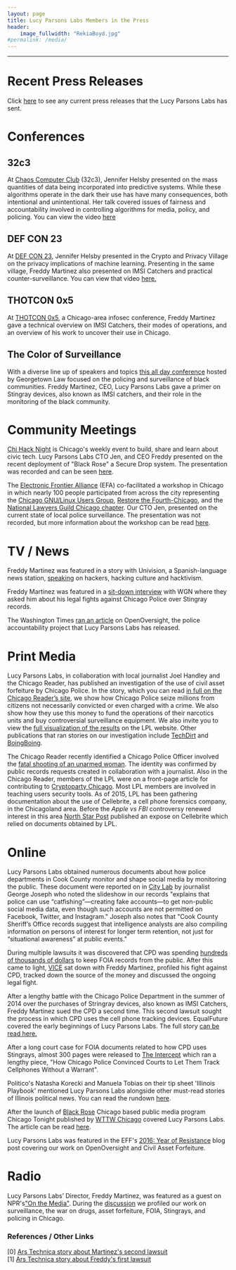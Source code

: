 ```yaml
---
layout: page
title: Lucy Parsons Labs Members in the Press
header:
    image_fullwidth: "RekiaBoyd.jpg"
#permalink: /media/
---
```

------------------

# Recent Press Releases

Click [here](/media/pressreleases) to see any current press releases that the Lucy Parsons Labs has sent.


# Conferences 	

## 32c3

At [Chaos Computer Club](https://events.ccc.de/category/32c3/) (32c3), Jennifer Helsby presented on the mass quantities of data being incorporated into predictive systems. While these algorithms operate in the dark their use has have many consequences, both intentional and unintentional. Her talk covered issues of fairness and accountability involved in controlling algorithms for media, policy, and policing. You can view the video [here](https://www.youtube.com/watch?v=BaCzwGbo-Mc)

## DEF CON 23

At [DEF CON 23](https://www.defcon.org/), Jennifer Helsby presented in the Crypto and Privacy Village on the privacy implications of machine learning.  Presenting in the same village, Freddy Martinez also presented on IMSI Catchers and practical counter-surveillance. You can view that video [here.](https://www.youtube.com/embed/JyTb5mJOYLo)

## THOTCON 0x5 

At [THOTCON 0x5](http://thotcon.org/), a Chicago-area infosec conference, Freddy Martinez gave a technical overview on IMSI Catchers, their modes of operations, and an overview of his work to uncover their use in Chicago.

## The Color of Surveillance

With a diverse line up of speakers and topics [this all day conference](https://www.law.georgetown.edu/academics/centers-institutes/privacy-technology/events/index.cfm) hosted by Georgetown Law focused on the policing and surveillance of black communities. Freddy Martinez, CEO, Lucy Parsons Labs gave a primer on Stingray devices, also known as IMSI catchers, and their role in the monitoring of the black community.  

# Community Meetings

[Chi Hack Night](https://chihacknight.org/) is Chicago's weekly event to build, share and learn about civic tech. Lucy Parsons Labs CTO Jen, and CEO Freddy presented on the recent deployment of "Black Rose" a Secure Drop system. The presentation was recorded and can be seen [here](https://www.youtube.com/watch?v=XKY_Sgv9ej8).

The [Electronic Frontier Alliance](https://www.eff.org/electronic-frontier-alliance) (EFA) co-facilitated a workshop in Chicago in which nearly 100 people participated from across the city representing the [Chicago GNU/Linux Users Group](https://chicagolug.org/), [Restore the Fourth-Chicago](http://rt4chicago.com/index.html), and the [National Lawyers Guild Chicago chapter](http://nlgchicago.org/). Our CTO Jen, presented on the current state of local police surveillance. The presentation was not recorded, but more information about the workshop can be read [here](https://www.eff.org/deeplinks/2016/04/community-groups-come-together-across-us-promote-digital-rights).

# TV / News
Freddy Martinez was featured in a story with Univision, a Spanish-language news station, [speaking](http://www.univision.com/noticias/delitos-ciberneticos/hackers-los-piratas-del-presente) on hackers, hacking culture and hacktivism.

Freddy Martinez was featured in a [sit-down interview](http://wgntv.com/2015/05/12/david-vs-goliath-baby-faced-millennial-takes-on-chicago-police-department/) with WGN where they asked him about his legal fights against Chicago Police over Stingray records.

The Washington Times [ran an article](http://www.washingtontimes.com/news/2016/oct/20/openoversight-helps-public-identify-chicago-police/) on OpenOversight, the police accountability project that Lucy Parsons Labs has released. 

# Print Media 

Lucy Parsons Labs, in collaboration with local journalist Joel Handley and the Chicago Reader, has published an investigation of the use of civil asset forfeiture by Chicago Police. In the story, which you can read [in full on the Chicago Reader’s site](http://www.chicagoreader.com/chicago/police-department-civil-forfeiture-investigation/Content?oid=23728922), we show how Chicago Police seize millions from citizens not necessarily convicted or even charged with a crime. We also show how they use this money to fund the operations of their narcotics units and buy controversial surveillance equipment. We also invite you to view the [full visualization of the results](https://lucyparsonslabs.com/fullaudit/) on the LPL website. Other publications that ran stories on our investigation include [TechDirt](https://www.techdirt.com/articles/20161008/12004935747/documents-show-chicago-pd-secretly-using-forfeiture-funds-to-buy-surveillance-equipment.shtml) and [BoingBoing](http://boingboing.net/2016/10/20/by-stealing-from-innocents-ch.html).

The Chicago Reader recently identified a Chicago Police Officer involved the [fatal shooting of an unarmed woman](http://www.chicagoreader.com/Bleader/archives/2016/01/14/internal-police-records-point-to-the-identity-of-the-officer-who-fatally-shot-bettie-jones-and-quintonio-legrier). The identity was confirmed by public records requests created in collaboration with a journalist. Also in the Chicago Reader, members of the LPL were on a front-page article for contributing to [Cryptoparty Chicago](http://www.chicagoreader.com/chicago/tales-from-the-crypto-party/Content?oid=17455111). Most LPL members are involved in teaching users security tools. As of 2015, LPL has been gathering documentation about the use of Cellebrite, a cell phone forensics company, in the Chicagoland area. Before the _Apple vs FBI_ controversy renewed interest in this area [North Star Post](http://nstarpost.com/17518/175572/a/cellebrite-what-you-need-to-know-about-cell-phone-forensics) published an expose on Cellebrite which relied on documents obtained by LPL.

 
# Online 

Lucy Parsons Labs obtained numerous documents about how police departments in Cook County monitor and shape social media by monitoring the public. These document were reported on in [City Lab](http://www.citylab.com/crime/2016/12/how-police-are-watching-on-social-media/508991/) by journalist George Joseph who noted the slideshow in our records "explains that police can use “catfishing”—creating fake accounts—to get non-public social media data, even though such accounts are not permitted on Facebook, Twitter, and Instagram." Joseph also notes that "Cook County Sheriff’s Office records suggest that intelligence analysts are also compiling information on persons of interest for longer term retention, not just for “situational awareness” at public events."

During multiple lawsuits it was discovered that CPD was spending [hundreds of thousands of dollars](http://arstechnica.com/tech-policy/2015/04/chicago-owes-lawyers-over-120000-for-defense-against-two-stingray-cases) to keep FOIA records from the public. After this came to light, [VICE](https://www.vice.com/read/stingrays-and-secrets-how-the-chicago-police-department-was-forced-to-come-clean-330/) sat down with Freddy Martinez, profiled his fight against CPD, tracked down the source of the money and discussed the ongoing legal fight.

After a lengthy battle with the Chicago Police Department in the summer of 2014 over the purchases of Stringray devices, also known as IMSI Catchers, Freddy Martinez sued the CPD a second time. This second lawsuit sought the process in which CPD uses the cell phone tracking devices. EqualFuture covered the early beginnings of Lucy Parsons Labs. The full story [can be read here.](https://www.equalfuture.us/2015/11/25/lucy-parsons-labs-tech-chicago-activism/)

After a long court case for FOIA documents related to how CPD uses Stingrays, almost 300 pages were released to [The Intercept](https://theintercept.com/2016/10/18/how-chicago-police-convinced-courts-to-let-them-track-cellphones-without-a-warrant/) which ran a lengthy piece, "How Chicago Police Convinced Courts to Let Them Track Cellphones Without a Warrant".

Politico's Natasha Korecki and Manuela Tobias on their tip sheet 'Illinois Playbook' mentioned Lucy Parsons Labs alongside other must-read stories of Illinois political news. You can read the rundown [here](http://www.politico.com/tipsheets/illinois-playbook/2016/03/rauner-undeterred-by-scotus-labor-ruling-chicago-state-slipping-off-cliff-mark-kirks-garland-meeting-213477).

After the launch of [Black Rose](/securedrop) Chicago based public media program Chicago Tonight published by [WTTW Chicago](http://www.wttw.com/) covered Lucy Parsons Labs. The article can be read [here](http://chicagotonight.wttw.com/2016/03/31/anonymously-leaking-documents-journalists-chicago-just-got-easier).

Lucy Parsons Labs was featured in the EFF's [2016: Year of Resistance](https://www.eff.org/deeplinks/2016/12/ringing-new-year-resistance) blog post covering our work on OpenOversight and Civil Asset Forfeiture.

# Radio 
Lucy Parsons Labs’ Director, Freddy Martinez, was featured as a guest on NPR's["On the Media"](http://www.onthemedia.org/). During the [discussion](http://www.onthemedia.org/story/tracing-chicago-surveillance/?hootPostID=c1171fde13a8a8ce1b55c92a0a84ae6c) we profiled our work on surveillance, the war on drugs, asset forfeiture, FOIA, Stingrays, and policing in Chicago.
 
### References / Other Links
[0] <a href="http://arstechnica.com/tech-policy/2014/09/after-small-victory-in-stingray-case-chicago-man-seeks-more-records/" target="_blank">Ars Technica story about Martinez's second lawsuit</a><br>
[1] <a href="http://arstechnica.com/tech-policy/2014/06/is-chicago-using-cell-tracking-devices-one-man-tries-to-find-out/" target="_blank">Ars Technica story about Freddy's first lawsuit</a> <br>
    
